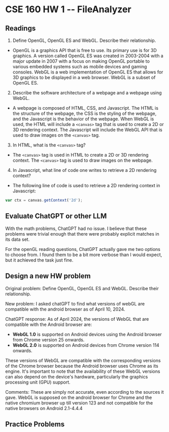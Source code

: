 
# CSE 160 HW 1 -- FileAnalyzer

## Readings
1. Define OpenGL, OpenGL ES and WebGL. Describe their relationship.

- OpenGL is a graphics API that is free to use. Its primary use is for 3D graphics. A version called OpenGL ES was created in 2003-2004 with a major update in 2007 with a focus on making OpenGL portable to various embedded systems such as mobile devices and gaming consoles. WebGL is a web implementation of OpenGL ES that allows for 3D graphics to be displayed in a web browser. WebGL is a subset of OpenGL ES.

2. Describe the software architecture of a webpage and a webpage using WebGL.
- A webpage is composed of HTML, CSS, and Javascript. The HTML is the structure of the webpage, the CSS is the styling of the webpage, and the Javascript is the behavior of the webpage. When WebGL is used, the HTML will include a `<canvas>` tag that is used to create a 2D or 3D rendering context. The Javascript will include the WebGL API that is used to draw images on the `<canvas>` tag. 

3. In HTML, what is the `<canvas>` tag?
- The `<canvas>` tag is used in HTML to create a 2D or 3D rendering context. The `<canvas>` tag is used to draw images on the webpage.

4. In Javascript, what line of code one writes to retrieve a 2D rendering context?
- The following line of code is used to retrieve a 2D rendering context in Javascript:
```javascript
var ctx = canvas.getContext('2d');
```


## Evaluate ChatGPT or other LLM

With the math problems, ChatGPT had no issue. I believe that these problems were trivial enough that there were probably explicit matches in its data set. 

For the openGL reading questions, ChatGPT actually gave me two options to choose from. I found them to be a bit more verbose than I would expect, but it achieved the task just fine. 

## Design a new HW problem 

Original problem: Define OpenGL, OpenGL ES and WebGL. Describe their relationship.

New problem:
I asked chatGPT to find what versions of webGL are compatible with the android browser as of April 10, 2024. 

ChatGPT response:
As of April 2024, the versions of WebGL that are compatible with the Android browser are:

- **WebGL 1.0** is supported on Android devices using the Android browser from Chrome version 25 onwards.
- **WebGL 2.0** is supported on Android devices from Chrome version 114 onwards.

These versions of WebGL are compatible with the corresponding versions of the Chrome browser because the Android browser uses Chrome as its engine. It's important to note that the availability of these WebGL versions can also depend on the device's hardware, particularly the graphics processing unit (GPU) support.

Comments:
These are simply not accurate, even according to the sources it gave. WebGL is supposed on the android browser for Chrome and the native chromium browser up till version 123 and not compatible for the native browsers on Android 2.1-4.4.4


## Practice Problems